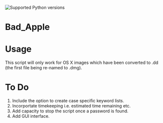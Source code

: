 ![Supported Python versions](https://img.shields.io/badge/python-2.7-blue.svg)

# Bad_Apple

Usage
========

This script will only work for OS X images which have been converted to .dd (the first file being re-named to .dmg).

To Do
========
1. Include the option to create case specific keyword lists.
2. Incorportate timekeeping i.e. estimated time remaining etc.
3. Add capacity to stop the script once a password is found.
4. Add GUI interface.
